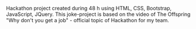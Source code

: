 Hackathon project created during 48 h using HTML, CSS, Bootstrap, JavaScript, JQuery. This joke-project is based on the video of The Offspring "Why don't you get a job" - official topic of Hackathon for my team.
